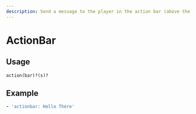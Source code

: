 ```yaml
---
description: Send a message to the player in the action bar (above the hotbar)
---
```


# ActionBar

## Usage

```text
action(bar)?(s)?
```

## Example

```yaml
- 'actionbar: Hello There'
```

